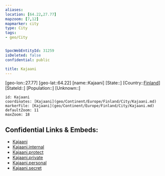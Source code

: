 ```yaml
---
aliases: 
location: [64.22,27.77]
mapzoom: [7,12] 
mapmarker: city 
type: City
tags:
- geo/City


SpocWebEntityId: 31259
isDeleted: false
confidential: public

title: Kajaani
---
```

[geo-lon::27.77]
[geo-lat::64.22]
[name::Kajaani]
[State::]
[Country::[Finland](geo/Continent/Europe/Finland.md)]
[StateId::]
[Population::]
[Unknown::]


```leaflet
id: Kajaani
coordinates: [Kajaani](geo/Continent/Europe/Finland/City/Kajaani.md)
markerFile: [Kajaani](geo/Continent/Europe/Finland/City/Kajaani.md)
defaultZoom: 11 
maxZoom: 18
```


## Confidential Links & Embeds: 
- [Kajaani](../../../../../../_public/geo/Continent/Europe/Finland/City/Kajaani.md) 
- [Kajaani.internal](../../../../../../_internal/geo/Continent/Europe/Finland/City/Kajaani.internal.md) 
- [Kajaani.protect](../../../../../../_protect/geo/Continent/Europe/Finland/City/Kajaani.protect.md) 
- [Kajaani.private](../../../../../../_private/geo/Continent/Europe/Finland/City/Kajaani.private.md) 
- [Kajaani.personal](../../../../../../_personal/geo/Continent/Europe/Finland/City/Kajaani.personal.md) 
- [Kajaani.secret](../../../../../../_secret/geo/Continent/Europe/Finland/City/Kajaani.secret.md) 
